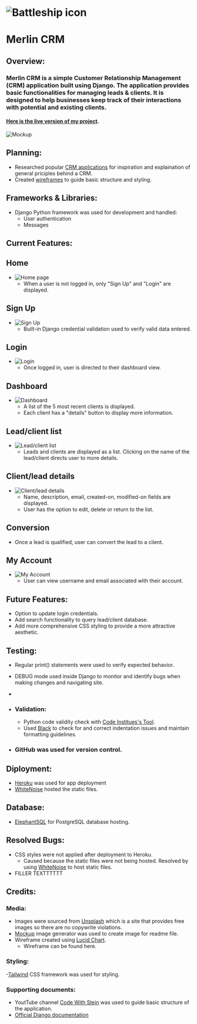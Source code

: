 # ![Battleship icon](./assets/images/readme-logo.png)

# Merlin CRM
## Overview:
### Merlin CRM is a simple Customer Relationship Management (CRM) application built using Django. The application provides basic functionalities for managing leads &  clients. It is designed to help businesses keep track of their interactions with potential and existing clients.

#### [Here is the live version of my project](https://battleship-cbstange-ca945b7bee2a.herokuapp.com/).

![Mockup](.//assets/images/readme-mockup.png)

## Planning:
- Researched popular [CRM applications](https://www.capterra.com/sem-compare/customer-relationship-management-software/?utm_source=ps-google&utm_medium=ppc&utm_campaign=:1:CAP:2:COM:3:All:4:INTL:5:BAU:6:SOF:7:Desktop:8:BR:9:CRM&network=g&gclid=Cj0KCQiA5-uuBhDzARIsAAa21T-gpUE1UGMnOwNaDPJqb2YoZORlvPsBz5HFY4qjbU2wVk9nCy1MzmoaApqBEALw_wcB) for inspiration and explaination of general priciples behind a CRM.
- Created [wireframes](.//assets/images/readme-wireframe.png) to guide basic structure and styling.


## Frameworks & Libraries:
- Django Python framework was used for development and handled:
    - User authentication
    - Messages

## Current Features:
## Home
- ![Home page](.//assets/images/readme-index.png)
    - When a user is not logged in, only "Sign Up" and "Login" are displayed.

## Sign Up
- ![Sign Up](.//assets/images/readme-signup.png)
    - Built-in Django credential validation used to verify valid data entered.

## Login
- ![Login](.//assets/images/readme-login.png)
    - Once logged in, user is directed to their dashboard view.

## Dashboard
- ![Dashboard](.//assets/images/readme-dashboard.png)
    - A list of the 5 most recent clients is displayed.
    - Each client has a "details" button to display more information.

## Lead/client list
- ![Lead/client list](./assets/images/readme-list.png)
    - Leads and clients are displayed as a list. Clicking on the name of the lead/client directs user to more details.

## Client/lead details
- ![Client/lead details](.//assets/images/readme-client-detail.png)
    - Name, description, email, created-on, modified-on fields are displayed.
    - User has the option to edit, delete or return to the list.

## Conversion
- Once a lead is qualified, user can convert the lead to a client.

## My Account
- ![My Account](.//assets/images/readme-myaccount.png)
    - User can view username and email associated with their account.

        

## Future Features:
- Option to update login credentials.
- Add search functionality to query lead/client database.
- Add more comprehensive CSS styling to provide a more attractive aesthetic.

## Testing:
- Regular print() statements were used to verify expected behavior.
- DEBUG mode used inside Django to monitor and identify bugs when making changes and navigating site.
- 

- ### Validation:
    - Python code validity check with [Code Institues's Tool](https://pep8ci.herokuapp.com/#).
    - Used [Black]([https://codebeautify.org/python-formatter-beautifier#](https://black.readthedocs.io/en/stable/)) to check for and correct indentation issues and maintain formatting guidelines.
- ### GitHub was used for version control.

## Diployment:
- [Heroku](https://www.heroku.com/) was used for app deployment
- [WhiteNoise](https://whitenoise.readthedocs.io/en/stable/django.html) hosted the static files.

## Database:
- [ElephantSQL](https://www.elephantsql.com/) for PostgreSQL database hosting.

## Resolved Bugs:
- CSS styles were not applied after deployment to Heroku.
    - Caused because the static files were not being hosted. Resolved by using [WhiteNoise](https://whitenoise.readthedocs.io/en/stable/index.html) to host static files.
- FILLER TEXTTTTTT

## Credits:
### Media:
- Images were sourced from [Unsplash](https://unsplash.com/) which is a site that provides free images so there are no copywrite violations.
- [Mockup](https://websitemockupgenerator.com/) image generator was used to create image for readme file.
- Wireframe created using [Lucid Chart](https://lucidchart.com/).
    - Wireframe can be found here.

### Styling:
-[Tailwind](https://tailwindcss.com/) CSS framework was used for styling.

### Supporting documents:
- YoutTube channel [Code With Stein](https://www.youtube.com/watch?v=LWro0nVdrBw&list=PLpyspNLjzwBka94O3ABYcRYk8IaBR8hXZ&index=1) was used to guide basic structure of the application.
-  [Official Django documentation](https://docs.djangoproject.com/en/5.0/) 

